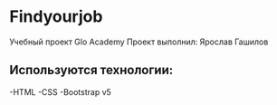 # Findyourjob
Учебный проект Glo Academy
Проект выполнил: Ярослав Гашилов

## Используются технологии:
-HTML
-CSS
-Bootstrap v5
